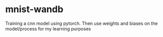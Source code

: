 # mnist-wandb
Training a cnn model using pytorch. Then use weights and biases on the model/process for my learning purposes
